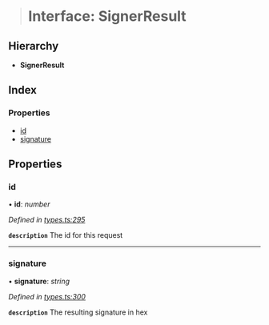 > # Interface: SignerResult

## Hierarchy

* **SignerResult**

## Index

### Properties

* [id](_types_.signerresult.md#id)
* [signature](_types_.signerresult.md#signature)

## Properties

###  id

• **id**: *number*

*Defined in [types.ts:295](https://github.com/polkadot-js/api/blob/d905b4f/packages/api/src/types.ts#L295)*

**`description`** The id for this request

___

###  signature

• **signature**: *string*

*Defined in [types.ts:300](https://github.com/polkadot-js/api/blob/d905b4f/packages/api/src/types.ts#L300)*

**`description`** The resulting signature in hex